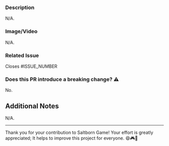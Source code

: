 <!--
Please read the Project Best Practices before open the PR: https://github.com/Mangito/Saltborn/wiki/Project-Best-Practices
N/A -> Not Applicable
-->

### Description

N/A.

### Image/Video

N/A.

### Related Issue

Closes #ISSUE_NUMBER

### Does this PR introduce a breaking change? ⚠️

No.

<!-- If "Yes", please describe the impact  -->

## Additional Notes

N/A.

---

Thank you for your contribution to Saltborn Game! Your effort is greatly appreciated; It helps to improve this project for everyone. 😄🎮🚀
